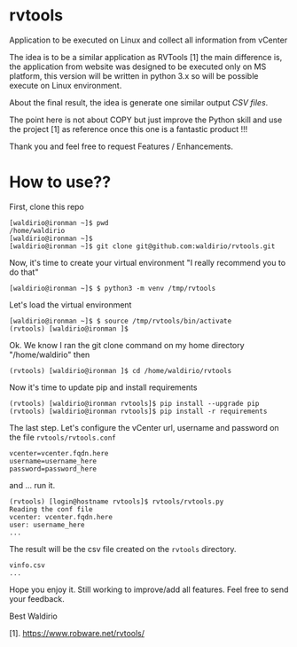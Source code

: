 # rvtools
Application to be executed on Linux and collect all information from vCenter

The idea is to be a similar application as RVTools [1] the main difference is, the application from website was designed to be executed only on MS platform, this version will be written in python 3.x so will be possible execute on Linux environment.

About the final result, the idea is generate one similar output *CSV files*.

The point here is not about COPY but just improve the Python skill and use the project [1] as reference once this one is a fantastic product !!!

Thank you and feel free to request Features / Enhancements.

# How to use??

First, clone this repo
```
[waldirio@ironman ~]$ pwd
/home/waldirio
[waldirio@ironman ~]$ 
[waldirio@ironman ~]$ git clone git@github.com:waldirio/rvtools.git
```
Now, it's time to create your virtual environment "I really recommend you to do that"
```
[waldirio@ironman ~]$ $ python3 -m venv /tmp/rvtools
```
Let's load the virtual environment
```
[waldirio@ironman ~]$ $ source /tmp/rvtools/bin/activate
(rvtools) [waldirio@ironman ]$
```
Ok. We know I ran the git clone command on my home directory "/home/waldirio" then
```
(rvtools) [waldirio@ironman ]$ cd /home/waldirio/rvtools
```
Now it's time to update pip and install requirements
```
(rvtools) [waldirio@ironman rvtools]$ pip install --upgrade pip
(rvtools) [waldirio@ironman rvtools]$ pip install -r requirements 
```
The last step. Let's configure the vCenter url, username and password on the file `rvtools/rvtools.conf`
```
vcenter=vcenter.fqdn.here
username=username_here
password=password_here
```
and ... run it.
```
(rvtools) [login@hostname rvtools]$ rvtools/rvtools.py 
Reading the conf file
vcenter: vcenter.fqdn.here
user: username_here
...
```

The result will be the csv file created on the `rvtools` directory.
```
vinfo.csv
...
```

Hope you enjoy it. Still working to improve/add all features. Feel free to send your feedback.

Best
Waldirio

[1]. https://www.robware.net/rvtools/